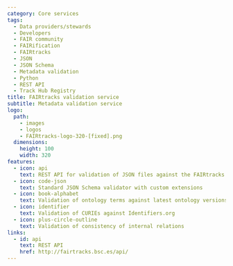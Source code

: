 ```yaml
---
category: Core services
tags:
  - Data providers/stewards
  - Developers
  - FAIR community
  - FAIRification
  - FAIRtracks
  - JSON
  - JSON Schema
  - Metadata validation
  - Python
  - REST API
  - Track Hub Registry
title: FAIRtracks validation service
subtitle: Metadata validation service
logo:
  path:
    - images
    - logos
    - FAIRtracks-logo-320-[fixed].png
  dimensions:
    height: 100
    width: 320
features:
  - icon: api
    text: REST API for validation of JSON files against the FAIRtracks schemas
  - icon: code-json
    text: Standard JSON Schema validator with custom extensions
  - icon: book-alphabet
    text: Validation of ontology terms against latest ontology versions
  - icon: identifier
    text: Validation of CURIEs against Identifiers.org
  - icon: plus-circle-outline
    text: Validation of consistency of internal relations
links:
  - id: api
    text: REST API
    href: http://fairtracks.bsc.es/api/
---
```

